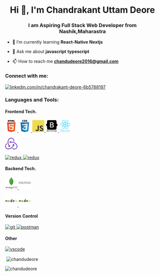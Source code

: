 <h1 align="center">Hi 👋, I'm Chandrakant Uttam Deore</h1>
<h3 align="center">I am Aspiring Full Stack Web Developer from Nashik,Maharastra</h3>

- 🌱 I’m currently learning **React-Native** **Nextjs**

- 💬 Ask me about **javascript** **typescript**

- 📫 How to reach me **chandudeore2016@gmail.com**

<h3 align="left">Connect with me:</h3>
<p align="left">
<a href="https://linkedin.com/in/linkedin.com/in/chandrakant-deore-6b5788197" target="blank"><img align="center" src="https://raw.githubusercontent.com/rahuldkjain/github-profile-readme-generator/master/src/images/icons/Social/linked-in-alt.svg" alt="linkedin.com/in/chandrakant-deore-6b5788197" height="30" width="40" /></a>
</p>

<h3 align="left">Languages and Tools:</h3>
<h4 align="left">Frontend Tech.</h4>
<p align="left"> 
  <a href="https://www.w3.org/html/" target="_blank" rel="noreferrer"> <img src="https://raw.githubusercontent.com/devicons/devicon/master/icons/html5/html5-original-wordmark.svg" alt="html5" width="40" height="40"/> </a>
  <a href="https://www.w3schools.com/css/" target="_blank" rel="noreferrer"> <img src="https://raw.githubusercontent.com/devicons/devicon/master/icons/css3/css3-original-wordmark.svg" alt="css3" width="40" height="40"/> </a>
   <a href="https://developer.mozilla.org/en-US/docs/Web/JavaScript" target="_blank" rel="noreferrer"> <img src="https://raw.githubusercontent.com/devicons/devicon/master/icons/javascript/javascript-original.svg" alt="javascript" width="40" height="40"/> </a>
  <a href="https://getbootstrap.com" target="_blank" rel="noreferrer"> 
  <img src="https://raw.githubusercontent.com/devicons/devicon/master/icons/bootstrap/bootstrap-plain-wordmark.svg" alt="bootstrap" width="40" height="40"/> </a>
  <a href="https://reactjs.org/" target="_blank" rel="noreferrer"> <img src="https://raw.githubusercontent.com/devicons/devicon/master/icons/react/react-original-wordmark.svg" alt="react" width="40" height="40"/> </a> 
  
  <a href="https://redux.js.org" target="_blank" rel="noreferrer"> <img src="https://raw.githubusercontent.com/devicons/devicon/master/icons/redux/redux-original.svg" alt="redux" width="40" height="40"/> </a> 
  </p>
   <a href="https://redux.js.org" target="_blank" rel="noreferrer"> <img src="https://cdn.worldvectorlogo.com/logos/typescript.svg" alt="redux" width="40" height="40"/> </a> 
    <a href="https://redux.js.org" target="_blank" rel="noreferrer"> <img src="https://seeklogo.com/images/N/next-js-logo-8FCFF51DD2-seeklogo.com.png" alt="redux" width="40" height="40"/> </a> 
  </p>
  <h4 align="left">Backend Tech.</h4>
  <p align="left"> 
  <a href="https://www.mongodb.com/" target="_blank" rel="noreferrer"> <img src="https://raw.githubusercontent.com/devicons/devicon/master/icons/mongodb/mongodb-original-wordmark.svg" alt="mongodb" width="40" height="40"/> </a> 
  <a href="https://expressjs.com" target="_blank" rel="noreferrer"> <img src="https://raw.githubusercontent.com/devicons/devicon/master/icons/express/express-original-wordmark.svg" alt="express" width="40" height="40"/> </a> 
  
   <a href="https://nodejs.org" target="_blank" rel="noreferrer"> <img src="https://raw.githubusercontent.com/devicons/devicon/master/icons/nodejs/nodejs-original-wordmark.svg" alt="nodejs" width="40" height="40"/> </a>
    <a href="https://nodejs.org" target="_blank" rel="noreferrer"> <img src="https://raw.githubusercontent.com/devicons/devicon/master/icons/nodejs/nodejs-original-wordmark.svg" alt="nodejs" width="40" height="40"/> </a>
  </p>
  <h4 align="left">Version Control</h4>
    <p align="left">
  
  <a href="https://git-scm.com/" target="_blank" rel="noreferrer"> <img src="https://www.vectorlogo.zone/logos/git-scm/git-scm-icon.svg" alt="git" width="40" height="40"/> </a> 
  <a href="https://postman.com/" target="_blank" rel="noreferrer"> <img src="https://www.vectorlogo.zone/logos/getpostman/getpostman-icon.svg" alt="postman" width="40" height="40"/> </a>
 <h4 align="left">Other</h4>
   
   <a href="https://vscode.com/" target="_blank" rel="noreferrer"> <img src="[https://www.vectorlogo.zone/logos/visualstudio_code/visualstudio_code-icon.svg](https://www.typescriptlang.org/images/branding/logo-grouping.svg)" alt="vscode" width="40" height="40"/> </a>
  </p>
  
  <p>&nbsp;<img align="center" src="https://github-readme-stats.vercel.app/api?username=chandudeore&show_icons=true&locale=en" alt="chandudeore" /></p>
<p><img align="left" src="https://github-readme-stats.vercel.app/api/top-langs?username=chandudeore&show_icons=true&locale=en&layout=compact" alt="chandudeore" /></p>
